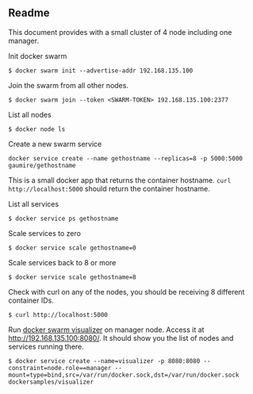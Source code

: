 ## Readme

This document provides with a small cluster of 4 node including one manager.


Init docker swarm
```
$ docker swarm init --advertise-addr 192.168.135.100
```

Join the swarm from all other nodes.
```
$ docker swarm join --token <SWARM-TOKEN> 192.168.135.100:2377
```

List all nodes
```
$ docker node ls
```

Create a new swarm service
```
docker service create --name gethostname --replicas=8 -p 5000:5000 gaumire/gethostname
```

This is a small docker app that returns the container hostname. `curl http://localhost:5000` should return the container hostname.

List all services
```
$ docker service ps gethostname
```

Scale services to zero
```
$ docker service scale gethostname=0
```

Scale services back to 8 or more
```
$ docker service scale gethostname=8
```

Check with curl on any of the nodes, you should be receiving 8 different container IDs.
```
$ curl http://localhost:5000
```

Run [docker swarm visualizer](https://github.com/dockersamples/docker-swarm-visualizer) on manager node. Access it at http://192.168.135.100:8080/. It should show you the list of nodes and services running there.
```
$ docker service create --name=visualizer -p 8080:8080 --constraint=node.role==manager --mount=type=bind,src=/var/run/docker.sock,dst=/var/run/docker.sock dockersamples/visualizer
```

